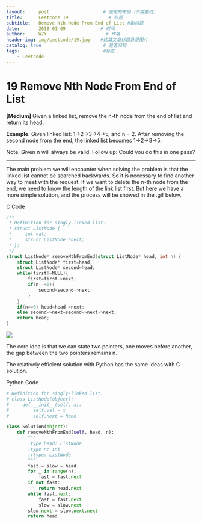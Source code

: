 ```yaml
---
layout:     post                    # 使用的布局（不需要改）
title:      Leetcode 19               # 标题 
subtitle:   Remove Nth Node From End of List #副标题
date:       2018-01-09             # 时间
author:     WZY                      # 作者
header-img: img/Leetcode/19.jpg    #这篇文章标题背景图片
catalog: true                       # 是否归档
tags:                               #标签
    - Leetcode
---
```

# 19 Remove Nth Node From End of List
**[Medium]**
Given a linked list, remove the n-th node from the end of list and return its head.

**Example**:
Given linked list: 1->2->3->4->5, and n = 2.
After removing the second node from the end, the linked list becomes 1->2->3->5.

Note:
Given n will always be valid.
Follow up:
Could you do this in one pass?

***

The main problem we will encounter when solving the problem is that the linked list cannot be searched backwards. So it is necessary to find another way to meet with the request. If we want to delete the n-th node from the end, we need to know the length of the link list first. But here we have a more simple solution, and the process will be showed in the .gif below.

C Code
```c
/**
 * Definition for singly-linked list.
 * struct ListNode {
 *     int val;
 *     struct ListNode *next;
 * };
 */
struct ListNode* removeNthFromEnd(struct ListNode* head, int n) {
    struct ListNode* first=head;
    struct ListNode* second=head;
    while(first!=NULL){
        first=first->next;
        if(n--<0){
            second=second->next;
        }
    }
    if(n==0) head=head->next;
    else second->next=second->next->next;
    return head;
}
```
![](https://github.com/Tinky2013/Tinky2013.github.io/raw/master/img/Leetcode/19.gif)

The core idea is that we can state two pointers, one moves before another, the gap between the two pointers remains n.

The relatively efficient solution with Python has the same ideas with C solution.

Python Code
```python
# Definition for singly-linked list.
# class ListNode(object):
#     def __init__(self, x):
#         self.val = x
#         self.next = None

class Solution(object):
    def removeNthFromEnd(self, head, n):
        """
        :type head: ListNode
        :type n: int
        :rtype: ListNode
        """
        fast = slow = head
        for _ in range(n):
            fast = fast.next
        if not fast:
            return head.next
        while fast.next:
            fast = fast.next
            slow = slow.next
        slow.next = slow.next.next
        return head
```
